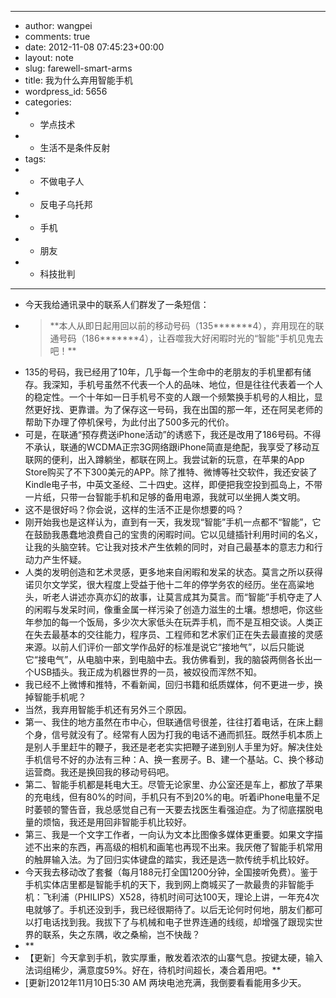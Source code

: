 - ---
- author: wangpei
- comments: true
- date: 2012-11-08 07:45:23+00:00
- layout: note
- slug: farewell-smart-arms
- title: 我为什么弃用智能手机
- wordpress_id: 5656
- categories:
- - 学点技术
- - 生活不是条件反射
- tags:
- - 不做电子人
- - 反电子乌托邦
- - 手机
- - 朋友
- - 科技批判
- ---
- 今天我给通讯录中的联系人们群发了一条短信：
- <blockquote>**本人从即日起用回以前的移动号码（135*******4），弃用现在的联通号码（186*******4），让吞噬我大好闲暇时光的“智能"手机见鬼去吧！**</blockquote>
- 135的号码，我已经用了10年，几乎每一个生命中的老朋友的手机里都有储存。我深知，手机号虽然不代表一个人的品味、地位，但是往往代表着一个人的稳定性。一个十年如一日手机号不变的人跟一个频繁换手机号的人相比，显然更好找、更靠谱。为了保存这一号码，我在出国的那一年，还在阿吴老师的帮助下办理了停机保号，为此付出了500多元的代价。
- 可是，在联通“预存费送iPhone活动”的诱惑下，我还是改用了186号码。不得不承认，联通的WCDMA正宗3G网络跟iPhone简直是绝配，我享受了移动互联网的便利，出入蹲躺坐，都联在网上。我尝试新的玩意，在苹果的App Store购买了不下300美元的APP。除了推特、微博等社交软件，我还安装了Kindle电子书，中英文圣经、二十四史。这样，即便把我空投到孤岛上，不带一片纸，只带一台智能手机和足够的备用电源，我就可以坐拥人类文明。
- 这不是很好吗？你会说，这样的生活不正是你想要的吗？
- 刚开始我也是这样认为，直到有一天，我发现“智能”手机一点都不“智能”，它在鼓励我愚蠢地浪费自己的宝贵的闲暇时间。它以见缝插针利用时间的名义，让我的头脑空转。它让我对技术产生依赖的同时，对自己最基本的意志力和行动力产生怀疑。
- 人类的发明创造和艺术灵感，更多地来自闲暇和发呆的状态。莫言之所以获得诺贝尔文学奖，很大程度上受益于他十二年的停学务农的经历。坐在高粱地头，听老人讲述亦真亦幻的故事，让莫言成其为莫言。而“智能”手机夺走了人的闲暇与发呆时间，像重金属一样污染了创造力滋生的土壤。想想吧，你这些年参加的每一个饭局，多少次大家低头在玩弄手机，而不是互相交谈。人类正在失去最基本的交往能力，程序员、工程师和艺术家们正在失去最直接的灵感来源。以前人们评价一部文学作品好的标准是说它“接地气”，以后只能说它“接电气”，从电脑中来，到电脑中去。我仿佛看到，我的脑袋两侧各长出一个USB插头。我正成为机器世界的一员，被奴役而浑然不知。
- 我已经不上微博和推特，不看新闻，回归书籍和纸质媒体，何不更进一步，换掉智能手机呢？
- 当然，我弃用智能手机还有另外三个原因。
- 第一、我住的地方虽然在市中心，但联通信号很差，往往打着电话，在床上翻个身，信号就没有了。经常有人因为打我的电话不通而抓狂。既然手机本质上是别人手里赶牛的鞭子，我还是老老实实把鞭子递到别人手里为好。解决住处手机信号不好的办法有三种：A、换一套房子。B、建一个基站。C、换个移动运营商。我还是换回我的移动号码吧。
- 第二、智能手机都是耗电大王。尽管无论家里、办公室还是车上，都放了苹果的充电线，但有80%的时间，手机只有不到20%的电。听着iPhone电量不足时萎顿的警告音，我总感觉自己有一天要去找医生看强迫症。为了彻底摆脱电量的烦恼，我还是用回非智能手机比较好。
- 第三、我是一个文字工作者，一向认为文本比图像多媒体更重要。如果文字描述不出来的东西，再高级的相机和画笔也再现不出来。我厌倦了智能手机常用的触屏输入法。为了回归实体键盘的踏实，我还是选一款传统手机比较好。
- 今天我去移动改了套餐（每月188元打全国1200分钟，全国接听免费）。鉴于手机实体店里都是智能手机的天下，我到网上商城买了一款最贵的非智能手机：飞利浦（PHILIPS）X528，待机时间可达100天，理论上讲，一年充4次电就够了。手机还没到手，我已经很期待了。以后无论何时何地，朋友们都可以打电话找到我。我拔下了与机械和电子世界连通的线缆，却增强了跟现实世界的联系，失之东隅，收之桑榆，岂不快哉？
- **
- 【更新］今天拿到手机，敦实厚重，散发着浓浓的山寨气息。按键太硬，输入法词组稀少，满意度59%。好在，待机时间超长，凑合着用吧。**
- [更新]2012年11月10日5:30 AM 两块电池充满，我倒要看看能用多少天。
